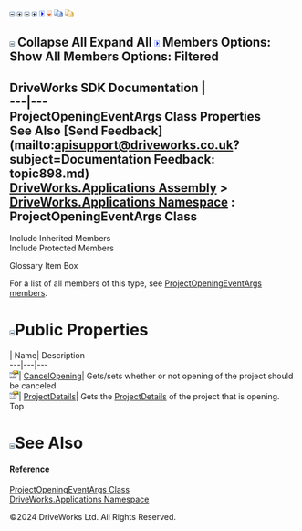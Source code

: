 ![](dotnetimages/collapse.gif) ![](dotnetimages/expand.gif) ![](dotnetimages/collapse.gif) ![](dotnetimages/expand.gif) ![](dotnetimages/drpdown.gif) ![](dotnetimages/drpdown_orange.gif) ![](dotnetimages/copycode.gif) ![](dotnetimages/copycodeHighlight.gif)

![](dotnetimages/collapse.gif) Collapse All Expand All ![](dotnetimages/drpdown.gif) Members Options: Show All  Members Options: Filtered   
---  
DriveWorks SDK Documentation  |   
---|---  
ProjectOpeningEventArgs Class Properties   
See Also [Send Feedback](mailto:apisupport@driveworks.co.uk?subject=Documentation Feedback: topic898.md)  
[DriveWorks.Applications Assembly](topic13.md) > [DriveWorks.Applications Namespace](topic16.md) : ProjectOpeningEventArgs Class  
---  
  
Include Inherited Members    
Include Protected Members    


Glossary Item Box

For a list of all members of this type, see [ProjectOpeningEventArgs members](topic899.md).

# ![](dotnetimages/collapse.gif)Public Properties

| Name| Description  
---|---|---  
![Public Property](dotnetimages/publicProperty.gif)| [CancelOpening](topic905.md)| Gets/sets whether or not opening of the project should be canceled.   
![Public Property](dotnetimages/publicProperty.gif)| [ProjectDetails](topic906.md)| Gets the [ProjectDetails](topic906.md) of the project that is opening.   
Top

# ![](dotnetimages/collapse.gif)See Also

#### Reference

[ProjectOpeningEventArgs Class](topic898.md)   
[DriveWorks.Applications Namespace](topic16.md)

©2024 DriveWorks Ltd. All Rights Reserved.
